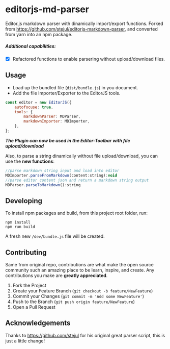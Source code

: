 # editorjs-md-parser
Editor.js markdown parser with dinamically import/export functions.
Forked from https://github.com/stejul/editorjs-markdown-parser, and converted from yarn into an npm package.

##### Additional capabilities:
- [x] Refactored functions to enable parsering without upload/download files.

## Usage
- Load up the bundled file (`dist/bundle.js`) in you document.
- Add the file Importer/Exporter to the EditorJS tools.

```js
const editor = new EditorJS({
    autofocuse: true,
    tools: {
        markdownParser: MDParser,
        markdownImporter: MDImporter,
    },
};
```
***The Plugin can now be used in the Editor-Toolbar with file upload/download***

Also, to parse a string dinamically without file upload/download, you can use the **new functions**:
```js
//parse markdown string input and load into editor
MDImporter.parseFromMarkdown(content:string):void
//parse editor content json and return a markdown string output
MDParser.parseToMarkdown():string
```

## Developing
To install npm packages and build, from this project root folder, run:
```
npm install
npm run build
```
A fresh new `/dev/bundle.js` file will be created.

## Contributing
Same from original repo, 
contributions are what make the open source community such an amazing place to be learn, inspire, and create. Any contributions you make are **greatly appreciated**.

1. Fork the Project
2. Create your Feature Branch (`git checkout -b feature/NewFeature`)
3. Commit your Changes (`git commit -m 'Add some NewFeature'`)
4. Push to the Branch (`git push origin feature/NewFeature`)
5. Open a Pull Request

## Acknowledgements
Thanks to https://github.com/stejul for his original great parser script, this is just a little change!
